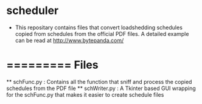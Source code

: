 scheduler
=========
* This repositary contains files that convert loadshedding schedules copied from schedules from the official PDF files.
A detailed example can be read at http://www.bytepanda.com/

=========
Files
=========

** schFunc.py : Contains all the function that sniff and process the copied schedules from the PDF file
** schWriter.py : A Tkinter based GUI wrapping for the schFunc.py that makes it easier to create schedule files

